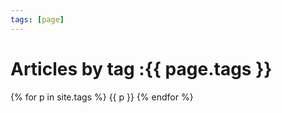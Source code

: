 ```yaml
---
tags: [page]
---
```


<h1>Articles by tag :{{ page.tags }}</h1>

 {% for p in site.tags %}
  {{ p }}
 {% endfor %}
